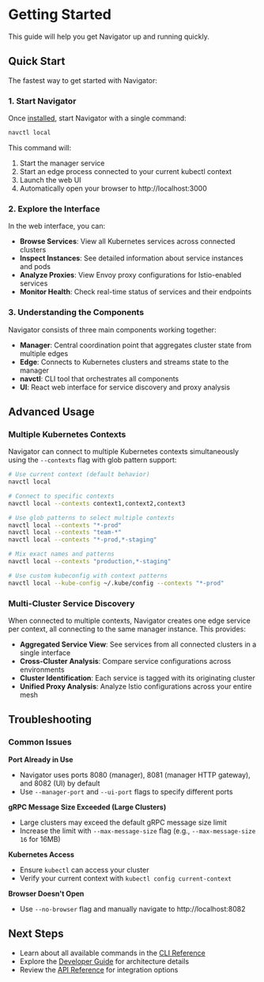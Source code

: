# Getting Started

This guide will help you get Navigator up and running quickly.

## Quick Start

The fastest way to get started with Navigator:

### 1. Start Navigator

Once [installed](installation.md), start Navigator with a single command:

```bash
navctl local
```

This command will:
1. Start the manager service
2. Start an edge process connected to your current kubectl context
3. Launch the web UI
4. Automatically open your browser to http://localhost:3000

### 2. Explore the Interface

In the web interface, you can:

- **Browse Services**: View all Kubernetes services across connected clusters
- **Inspect Instances**: See detailed information about service instances and pods
- **Analyze Proxies**: View Envoy proxy configurations for Istio-enabled services
- **Monitor Health**: Check real-time status of services and their endpoints

### 3. Understanding the Components

Navigator consists of three main components working together:

- **Manager**: Central coordination point that aggregates cluster state from multiple edges
- **Edge**: Connects to Kubernetes clusters and streams state to the manager
- **navctl**: CLI tool that orchestrates all components
- **UI**: React web interface for service discovery and proxy analysis

## Advanced Usage

### Multiple Kubernetes Contexts

Navigator can connect to multiple Kubernetes contexts simultaneously using the `--contexts` flag with glob pattern support:

```bash
# Use current context (default behavior)
navctl local

# Connect to specific contexts
navctl local --contexts context1,context2,context3

# Use glob patterns to select multiple contexts
navctl local --contexts "*-prod"
navctl local --contexts "team-*"
navctl local --contexts "*-prod,*-staging"

# Mix exact names and patterns
navctl local --contexts "production,*-staging"

# Use custom kubeconfig with context patterns
navctl local --kube-config ~/.kube/config --contexts "*-prod"
```

### Multi-Cluster Service Discovery

When connected to multiple contexts, Navigator creates one edge service per context, all connecting to the same manager instance. This provides:

- **Aggregated Service View**: See services from all connected clusters in a single interface
- **Cross-Cluster Analysis**: Compare service configurations across environments  
- **Cluster Identification**: Each service is tagged with its originating cluster
- **Unified Proxy Analysis**: Analyze Istio configurations across your entire mesh

## Troubleshooting

### Common Issues

**Port Already in Use**
- Navigator uses ports 8080 (manager), 8081 (manager HTTP gateway), and 8082 (UI) by default
- Use `--manager-port` and `--ui-port` flags to specify different ports

**gRPC Message Size Exceeded (Large Clusters)**
- Large clusters may exceed the default gRPC message size limit
- Increase the limit with `--max-message-size` flag (e.g., `--max-message-size 16` for 16MB)

**Kubernetes Access**
- Ensure `kubectl` can access your cluster
- Verify your current context with `kubectl config current-context`

**Browser Doesn't Open**
- Use `--no-browser` flag and manually navigate to http://localhost:8082

## Next Steps

- Learn about all available commands in the [CLI Reference](../reference/cli/)
- Explore the [Developer Guide](../developer-guide/) for architecture details
- Review the [API Reference](../reference/api/) for integration options
